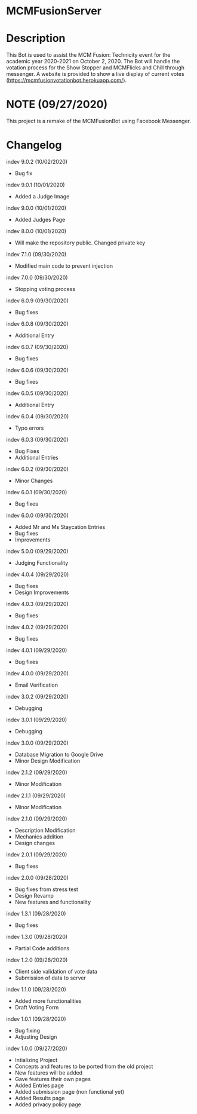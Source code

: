# MCMFusionServer

# Description
This Bot is used to assist the MCM Fusion: Technicity event for the academic year 2020-2021 on October 2, 2020. The Bot will handle the votation process for the Show Stopper and MCMFlicks and Chill through messenger. A website is provided to show a live display of current votes (https://mcmfusionvotationbot.herokuapp.com/).

# NOTE (09/27/2020)
This project is a remake of the MCMFusionBot using Facebook Messenger.

# Changelog
indev 9.0.2 (10/02/2020)
- Bug fix

indev 9.0.1 (10/01/2020)
- Added a Judge Image

indev 9.0.0 (10/01/2020)
- Added Judges Page

indev 8.0.0 (10/01/2020)
- Will make the repository public. Changed private key

indev 7.1.0 (09/30/2020)
- Modified main code to prevent injection

indev 7.0.0 (09/30/2020)
- Stopping voting process

indev 6.0.9 (09/30/2020)
- Bug fixes

indev 6.0.8 (09/30/2020)
- Additional Entry

indev 6.0.7 (09/30/2020)
- Bug fixes

indev 6.0.6 (09/30/2020)
- Bug fixes

indev 6.0.5 (09/30/2020)
- Additional Entry

indev 6.0.4 (09/30/2020)
- Typo errors

indev 6.0.3 (09/30/2020)
- Bug Fixes
- Additional Entries

indev 6.0.2 (09/30/2020)
- Minor Changes

indev 6.0.1 (09/30/2020)
- Bug fixes

indev 6.0.0 (09/30/2020)
- Added Mr and Ms Staycation Entries
- Bug fixes
- Improvements

indev 5.0.0 (09/29/2020)
- Judging Functionality

indev 4.0.4 (09/29/2020)
- Bug fixes
- Design Improvements

indev 4.0.3 (09/29/2020)
- Bug fixes

indev 4.0.2 (09/29/2020)
- Bug fixes

indev 4.0.1 (09/29/2020)
- Bug fixes

indev 4.0.0 (09/29/2020)
- Email Verification

indev 3.0.2 (09/29/2020)
- Debugging

indev 3.0.1 (09/29/2020)
- Debugging

indev 3.0.0 (09/29/2020)
- Database Migration to Google Drive
- Minor Design Modification

indev 2.1.2 (09/29/2020)
- Minor Modification

indev 2.1.1 (09/29/2020)
- Minor Modification

indev 2.1.0 (09/29/2020)
- Description Modification
- Mechanics addition
- Design changes

indev 2.0.1 (09/29/2020)
- Bug fixes

indev 2.0.0 (09/28/2020)
- Bug fixes from stress test
- Design Revamp
- New features and functionality

indev 1.3.1 (09/28/2020)
- Bug fixes

indev 1.3.0 (09/28/2020)
- Partial Code additions

indev 1.2.0 (09/28/2020)
- Client side validation of vote data
- Submission of data to server

indev 1.1.0 (09/28/2020)
- Added more functionalities
- Draft Voting Form

indev 1.0.1 (09/28/2020)
- Bug fixing
- Adjusting Design

indev 1.0.0 (09/27/2020)
- Intializing Project
- Concepts and features to be ported from the old project
- New features will be added
- Gave features their own pages
- Added Entries page
- Added submission page (non functional yet)
- Added Results page
- Added privacy policy page

